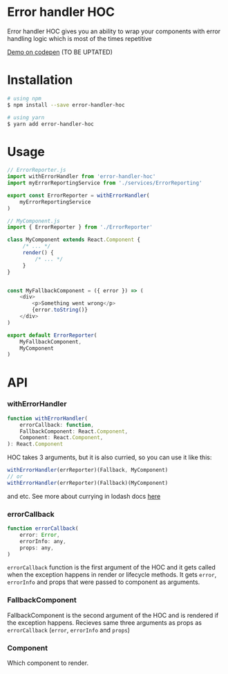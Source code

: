 # Error handler HOC

Error handler HOC gives you an ability to wrap your components with error handling logic which is most of the times repetitive

[Demo on codepen](https://codepen.io/notgiorgi/pen/pryOwg?editors=0010) (TO BE UPTATED)

# Installation

```sh
# using npm
$ npm install --save error-handler-hoc

# using yarn
$ yarn add error-handler-hoc
```


# Usage

```js
// ErrorReporter.js
import withErrorHandler from 'error-handler-hoc'
import myErrorReportingService from './services/ErrorReporting'

export const ErrorReporter = withErrorHandler(
    myErrorReportingService
)

// MyComponent.js
import { ErrorReporter } from './ErrorReporter'

class MyComponent extends React.Component {
     /* ... */
     render() {
         /* ... */
     }
}


const MyFallbackComponent = ({ error }) => (
    <div>
        <p>Something went wrong</p>
        {error.toString()}
    </div>
)

export default ErrorReporter(
    MyFallbackComponent,
    MyComponent
)
```

# API

### withErrorHandler
```js
function withErrorHandler(
    errorCallback: function,
    FallbackComponent: React.Component,
    Component: React.Component,
): React.Component
```

HOC takes 3 arguments, but it is also curried, so you can use it like this:

```js
withErrorHandler(errReporter)(Fallback, MyComponent)
// or
withErrorHandler(errReporter)(Fallback)(MyComponent)
```

and etc. See more about currying in lodash docs [here](https://lodash.com/docs/4.17.4#curry)

### errorCallback

```js
function errorCallback(
    error: Error,
    errorInfo: any,
    props: any,
)
```

`errorCallback` function is the first argument of the HOC and it gets called when the exception happens in render or lifecycle methods. It gets `error`, `errorInfo` and props that were passed to component as arguments.

### FallbackComponent

FallbackComponent is the second argument of the HOC and is rendered if the exception happens. Recieves same three arguments as props as `errorCallback` (`error`, `errorInfo` and `props`)

### Component

Which component to render.